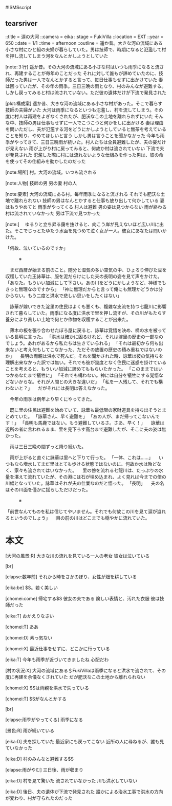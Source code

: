 #!SMSscript

## tearsriver

::title = 涙の大河
::camera = eika
::stage = FukiVilla
::location = EXT
::year = 650
::date = 1/1
::time = afternoon
::outline = 遥か昔。大きな河の流域にある小さな村にひと組の夫婦が暮らしていた。男は技師で、時期になると氾濫して村を押し流してしまう河をなんとかしようとしていた

[note:３行]
遥か昔。その大河の流域にある小さな村はいつも雨季になると流され、再建することが毎年のことだった
それに対して誰もが諦めていたのに、技師だった男は一人でなんとかすると言って、毎日仕事もせずに出かけていた
妻は困っていたが、その年の雨季。三日三晩の雨となり、村のみんなが避難する。しかし戻ってみると村は流されていない。ただ彼の遺体だけが下流で発見された

[plot:構成案]
遥か昔、大きな河の流域にある小さな村があった。そこで暮らす技師の夫婦がいた
大河は雨季になるといつも氾濫し、村を流してしまう。その度に村人は再建をよぎなくされたが、肥沃なこの土地を離れられずにいた
そんな中、技師の男は仕事もせずに一人でこつこつと何かをしに出かける
妻は理由を問いただし、夫が氾濫する河をどうにかしようとしていると無茶を考えていることを知り、やめてほしいと言う
しかし男は言うことを聞かなかった
今年も雨季がやってきて、三日三晩雨が続いた。村人たちは全員避難したが、夫の姿だけが見えない
雨が上がり村に戻ってみると、何故か村は流されていない
下流で夫が発見された
氾濫した際に村には流れないような仕組みを作った男は、彼の命を使ってその仕組みを動かしたのだった

[note:場所]
村。大河の流域。いつも流される

[note:人物]
技師の男
男の妻
村の人

[note:要素]
大河の流域にある村。毎年雨季になると流される
それでも肥沃な土地で離れられない
技師の男はなんとかすると仕事も放り出して何かしている
妻はもうやめてと
雨季がやってくる
村人は避難
男の姿は見つからない
雨が終わる
村は流されていなかった
男は下流で見つかった

[note:]
　ゆるりと立ち昇る靄を抜けると、向こう岸が見えないほど広い川に出た。そこでじっとたゆたう水面を見つめて泣く女が一人。彼女にあなたは問いかけた。

「何故、泣いているのですか」

　　　※

　まだ西暦が始まる前のこと。随分と湿気の多い空気の中、ひょろり伸びた豆を収穫していた王詠華は、服を泥だらけにした夫の長明の姿を見て声をかけた。
「あなた。もういい加減にして下さい。あの川をどうにかしようなど、神様でもきっと無理なのですから」
「神に無理だからと言って俺にも無理かどうかは分からない。もう二度と洪水で悲しい思いをしたくはない」

　詠華が嫁いできた淀里の住民はよくも悪くも、複雑な支流を持つ七龍川に影響されて暮らしていた。雨季になる度に洪水で里を押し流すが、その川がもたらす養分により貧しい土地で何とか作物を収穫することが出来た。

　薄木の板を張り合わせたぼろ屋に戻ると、詠華は覚悟を決め、桶の水を被っている長明に言った。
「洪水は確かに困るけれど、それは淀里の歴史の一部なのでしょう。あれがあるから私たちは生きていられる」
「それは最初から何も出来ないと考え何もしてこなかった、ただその放置の歴史の積み重ねではないのか」
　長明の両親は洪水で死んだ。それを聞かされた時、詠華は彼の気持ちを理解出来なかった訳では無い。それでも彼が幾度となく住民に迷惑を掛けていることを考えると、もういい加減に諦めてももらいたかった。
「このままではいつかあなたまで犠牲に」
「それでも構わない。神には自分を犠牲にする覚悟などないからな。それが人間との大きな違いだ」
「私を一人残して、それでも構わないと？」
　だがそれには長明は答えなかった。

　今年の雨季は例年より早くにやってきた。

　既に里の住民は避難を始めていて、詠華も最低限の家財道具を持ち出そうとまとめていた。
「詠華さん、早く避難を」
「あの人が、まだ帰ってこないんです！」
「長明も馬鹿ではない。もう避難しているさ。さあ、早く！」
　詠華は近所の者に言われるまま、里を見下ろす高台まで避難したが、そこに夫の姿は無かった。

　雨は三日三晩の間ずっと降り続いた。

　雨が上がると直ぐに詠華は里へと下りて行った。
「一体、これは……」
　いつもなら増水してまだ里はとても歩ける状態ではないのに、何故か水は殆どなく、家々も流されてはいなかった。
　里の傍を流れる七龍川は、たっぷりの水量を湛えて流れていたが、その淵には石が埋め込まれ、よく見れば今までの倍の川幅となっていた。詠華はそれが夫の仕業なのだと悟った。
「長明」
　夫の名はその川面を僅かに揺らしただけだった。

　　　※

「前世なんてものを私は信じてやいません。それでも何故この川を見て涙が溢れるというのでしょう」
　目の前の川はどこまでも穏やかに流れていた。

# 本文

[大河の風景:R]
大きな川の流れを見ている一人の老女
彼女は泣いている

[br]

[elapse:数年前]
それから時をさかのぼり、女性が畑を耕している

[eika:be]
$S。若く美しい

[chomei:come]
帰宅する$S
彼女の夫である
険しい表情と、汚れた衣服
彼は技師だった

[eika:T]
おかえりなさい

[chomei:T]
ああ

[chomei:D]
素っ気ない

[chomei:X]
最近仕事をせずに、どこかに行っている

[eika:T]
今年も雨季が近づいてきましたね
心配だわ

[村の状況:X]
大河の流域にある＄FukiVillaは雨季になると洪水で流されて、その度に再建を余儀なくされていた
だが肥沃なこの土地から離れられない

[chomei:X]
$Sは両親を洪水で失っている

[chomei:T]
$Sがなんとかする

[br]

[elapse:雨季がやってくる]
雨季になる

[景色:R]
雨が続いている

[eika:D]
夫を探していた
最近家にも戻ってこない
近所の人に尋ねるが、誰も見ていなかった

[eika:D]
村のみんなと避難する$S

[elapse:雨がやむ]
三日後、雨が収まり

[eika:D]
村を見て驚いた
流されていなかった
川も洪水していない

[eika:D]
後日、夫の遺体が下流で発見された
誰かによる治水工事で洪水の方向が変わり、村が守られたのだった
